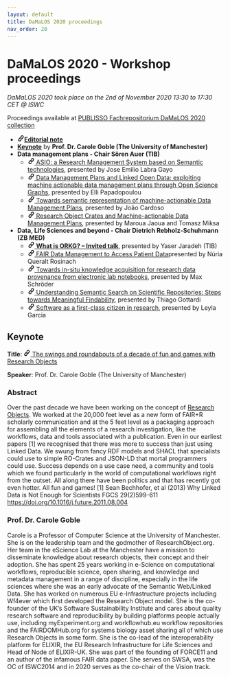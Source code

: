 ```yaml
---
layout: default
title: DaMaLOS 2020 proceedings
nav_order: 20
---
```


# DaMaLOS 2020 - Workshop proceedings

_DaMaLOS 2020 took place on the 2nd of November 2020 13:30 to 17:30 CET @ ISWC_

Proceedings available at [PUBLISSO Fachrepositorium DaMaLOS 2020 collection](https://repository.publisso.de/resource?query[0][term]=%22https%3A%2F%2Fd-nb.info%2Fgnd%2F121881389X%22&sort=asc&order=@id)

* <a href="https://repository.publisso.de/resource/frl%3A6423280" target="_blank"><img src="../img/link.png" alt="Link"><strong>Editorial note</strong></a>
* <strong><a href="#keynote">Keynote</a></strong> by <strong>Prof. Dr. Carole Goble (The University of Manchester)</strong>
* <strong>Data management plans - Chair S&ouml;ren Auer (TIB)</strong>
  * <a href="https://repository.publisso.de/resource/frl%3A6423282" target="_blank"><img src="../img/link.png" alt="Link"> ASIO: a Research Management System based on Semantic technologies</a>, presented by Jose Emilio Labra Gayo
  * <a href="https://repository.publisso.de/resource/frl%3A6423283" target="_blank"><img src="../img/link.png" alt="Link"> Data Management Plans and Linked Open Data: exploiting machine actionable data management plans through Open Science Graphs</a>, presented by Elli Papadopoulou
  * <a href="https://repository.publisso.de/resource/frl%3A6423289" target="_blank"><img src="../img/link.png" alt="Link"> Towards semantic representation of machine-actionable Data Management Plans</a>, presented by Jo&atilde;o Cardoso
  * <a href="https://repository.publisso.de/resource/frl%3A6423291" target="_blank"><img src="../img/link.png" alt="Link"> Research Object Crates and Machine-actionable Data Management Plans</a>, presented by Maroua Jaoua and Tomasz Miksa
* <strong>Data, Life Sciences and beyond - Chair Dietrich Rebholz-Schuhmann (ZB MED)</strong>
  * <a href="https://repository.publisso.de/resource/frl%3A6423953" target="_blank"><img src="../img/link.png" alt="Link"> <strong>What is ORKG? &ndash; Invited talk</strong></a>, presented by Yaser Jaradeh (TIB)</strong>
  * <a href="https://repository.publisso.de/resource/frl%3A6423287" target="_blank"><img src="../img/link.png" alt="Link"> FAIR Data Management to Access Patient Data</a>presented by Núria Queralt Rosinach
  * <a href="https://repository.publisso.de/resource/frl%3A6423288" target="_blank"><img src="../img/link.png" alt="Link"> Towards in-situ knowledge acquisition for research data provenance from electronic lab notebooks</a>, presented by Max Schröder
  * <a href="https://repository.publisso.de/resource/frl%3A6423281" target="_blank"><img src="../img/link.png" alt="Link"> Understanding Semantic Search on Scientific Repositories: Steps towards Meaningful Findability</a>, presented by Thiago Gottardi
  * <a href="https://repository.publisso.de/resource/frl%3A6423290" target="_blank"><img src="../img/link.png" alt="Link"> Software as a first-class citizen in research</a>, presented by Leyla Garcia


## Keynote

**Title**: <a href="https://repository.publisso.de/resource/frl%3A6423950" target="_blank"><img src="../img/link.png" alt="Link"> The swings and roundabouts of a decade of fun and games with Research Objects</a>

**Speaker**: Prof. Dr. Carole Goble (The University of Manchester)

### Abstract

Over the past decade we have been working on the concept of [Research Objects](http://researchobject.org). We worked at the 20,000 feet level as a new form of FAIR+R scholarly communication and at the 5 feet level as a packaging approach for assembling all the elements of a research investigation, like the workflows, data and tools associated with a publication.  Even in our earliest papers [1] we recognised that there was more to success than just using Linked Data. We swung from fancy RDF models and SHACL that specialists could use to simple RO-Crates and JSON-LD that mortal programmers could use. Success depends on a use case need, a community and tools which we found particularly in the world of computational workflows right from the outset. All along there have been politics and that has recently got even hotter.  All fun and games!
[1] Sean Bechhofer, et al (2013) Why Linked Data is Not Enough for Scientists FGCS 29(2)599-611 https://doi.org/10.1016/j.future.2011.08.004

### Prof. Dr. Carole Goble

Carole is a Professor of Computer Science at the University of Manchester. She is on the leadership team and the godmother of ResearchObject.org. Her team in the eScience Lab at the Manchester have a mission to disseminate knowledge about research objects, their concept and their adoption. She has spent 25 years working in e-Science on computational workflows, reproducible science, open sharing, and knowledge and metadata management in a range of discipline, especially in the life sciences where she was an early advocate of the Semantic Web/Linked Data. She has worked on numerous EU e-Infrastructure projects including Wf4ever which first developed the Research Object model. She is the co-founder of the UK’s Software Sustainability Institute and cares about quality research software and reproducibility by building platforms people actually use, including myExperiment.org and workflowhub.eu workflow repositories and the FAIRDOMHub.org for systems biology asset sharing all of which use Research Objects in some form. She is the co-lead of the interoperability platform for ELIXIR, the EU Research Infrastructure for Life Sciences and Head of Node of ELIXIR-UK. She was part of the founding of FORCE11 and an author of the infamous FAIR data paper. She serves on SWSA, was the OC of ISWC2014 and in 2020 serves as the co-chair of the Vision track.

<script type="application/ld+json">
[
  {
    "@context": "https://schema.org",
    "dc:conformsTo": "https://bioschemas.org/profiles/ScholarlyArticle/0.2-DRAFT-2020_12_03/", 
    "@type": "ScholarlyArticle",
    "@id": "https://doi.org/10.4126/FRL01-006423280",
    "identifier": "DOI:10.4126/FRL01-006423280",
    "name": "DaMaLOS - First Workshop on Data and Research Objects Management for Linked Open Science : Co-located at the International Semantic Web Conference ISWC 2020",
    "headline": "DaMaLOS - First Workshop on Data and Research Objects Management for Linked Open Science : Co-located at the International Semantic Web Conference ISWC 2020",
    "publisher": "https://repository.publisso.de/"
  },
  {
    "@context": "https://schema.org",
    "dc:conformsTo": "https://bioschemas.org/profiles/ScholarlyArticle/0.2-DRAFT-2020_12_03/", 
    "@type": "ScholarlyArticle",
    "@id": "https://doi.org/10.4126/FRL01-006423950",
    "identifier": "DOI:10.4126/FRL01-006423950",
    "name": "Keynote: The swings and roundabouts of a decade of fun and games with Research Objects",
    "headline": "Keynote: The swings and roundabouts of a decade of fun and games with Research Objects",
    "publisher": "https://repository.publisso.de/"
  },
  {
    "@context": "https://schema.org",
    "dc:conformsTo": "https://bioschemas.org/profiles/ScholarlyArticle/0.2-DRAFT-2020_12_03/", 
    "@type": "ScholarlyArticle",
    "@id": "https://doi.org/10.4126/FRL01-006423953",
    "identifier": "DOI:10.4126/FRL01-006423953",
    "name": "Invited talk: What is ORKG?",
    "headline": "Invited talk: What is ORKG?",
    "publisher": "https://repository.publisso.de/"
  },
  {
    "@context": "https://schema.org",
    "dc:conformsTo": "https://bioschemas.org/profiles/ScholarlyArticle/0.2-DRAFT-2020_12_03/", 
    "@type": "ScholarlyArticle",
    "@id": "https://doi.org/10.4126/FRL01-006423282",
    "identifier": "DOI:10.4126/FRL01-006423282",
    "name": "ASIO: a Research Management System based on Semantic technologies",
    "headline": "ASIO: a Research Management System based on Semantic technologies",
    "publisher": "https://repository.publisso.de/"
  },
  {
    "@context": "https://schema.org",
    "dc:conformsTo": "https://bioschemas.org/profiles/ScholarlyArticle/0.2-DRAFT-2020_12_03/", 
    "@type": "ScholarlyArticle",
    "@id": "https://doi.org/10.4126/FRL01-006423287",
    "identifier": "DOI:10.4126/FRL01-006423287",
    "name": "FAIR Data Management to Access Patient Data",
    "headline": "FAIR Data Management to Access Patient Data",
    "publisher": "https://repository.publisso.de/"
  },
  {
    "@context": "https://schema.org",
    "dc:conformsTo": "https://bioschemas.org/profiles/ScholarlyArticle/0.2-DRAFT-2020_12_03/", 
    "@type": "ScholarlyArticle",
    "@id": "https://doi.org/10.4126/FRL01-006423281",
    "identifier": "DOI:10.4126/FRL01-006423281",
    "name": "Understanding Semantic Search on Scientific Repositories: Steps towards Meaningful Findability",
    "headline": "Understanding Semantic Search on Scientific Repositories: Steps towards Meaningful Findability",
    "publisher": "https://repository.publisso.de/"
  },
  {
    "@context": "https://schema.org",
    "dc:conformsTo": "https://bioschemas.org/profiles/ScholarlyArticle/0.2-DRAFT-2020_12_03/", 
    "@type": "ScholarlyArticle",
    "@id": "https://doi.org/10.4126/FRL01-006423291",
    "identifier": "DOI:10.4126/FRL01-006423291",
    "name": "Research Object Crates and Machine-actionable Data Management Plans",
    "headline": "Research Object Crates and Machine-actionable Data Management Plans",
    "publisher": "https://repository.publisso.de/"
  },
  {
    "@context": "https://schema.org",
    "dc:conformsTo": "https://bioschemas.org/profiles/ScholarlyArticle/0.2-DRAFT-2020_12_03/", 
    "@type": "ScholarlyArticle",
    "@id": "https://doi.org/10.4126/FRL01-006423289",
    "identifier": "DOI:10.4126/FRL01-006423289",
    "name": "Towards semantic representation of machine-actionable Data Management Plans",
    "headline": "Towards semantic representation of machine-actionable Data Management Plans",
    "publisher": "https://repository.publisso.de/"
  },
  {
    "@context": "https://schema.org",
    "dc:conformsTo": "https://bioschemas.org/profiles/ScholarlyArticle/0.2-DRAFT-2020_12_03/", 
    "@type": "ScholarlyArticle",
    "@id": "https://doi.org/10.4126/FRL01-006423283 ",
    "identifier": "DOI:10.4126/FRL01-006423283 ",
    "name": "Data Management Plans and Linked Open Data: exploiting machine actionable data management plans through Open Science Graphs",
    "headline": "Data Management Plans and Linked Open Data: exploiting machine actionable data management plans through Open Science Graphs",
    "publisher": "https://repository.publisso.de/"
  },
  {
    "@context": "https://schema.org",
    "dc:conformsTo": "https://bioschemas.org/profiles/ScholarlyArticle/0.2-DRAFT-2020_12_03/", 
    "@type": "ScholarlyArticle",
    "@id": "https://doi.org/10.4126/FRL01-006423290",
    "identifier": "DOI:10.4126/FRL01-006423290",
    "name": "Software as a first-class citizen in research",
    "headline": "Software as a first-class citizen in research",
    "publisher": "https://repository.publisso.de/"
  },
  {
    "@context": "https://schema.org",
    "dc:conformsTo": "https://bioschemas.org/profiles/ScholarlyArticle/0.2-DRAFT-2020_12_03/", 
    "@type": "ScholarlyArticle",
    "@id": "https://doi.org/10.4126/FRL01-006423288",
    "identifier": "DOI:10.4126/FRL01-006423288",
    "name": "Towards in-situ knowledge acquisition for research data provenance from electronic lab notebooks",
    "headline": "Towards in-situ knowledge acquisition for research data provenance from electronic lab notebooks",
    "publisher": "https://repository.publisso.de/"
  }
]
</script>

